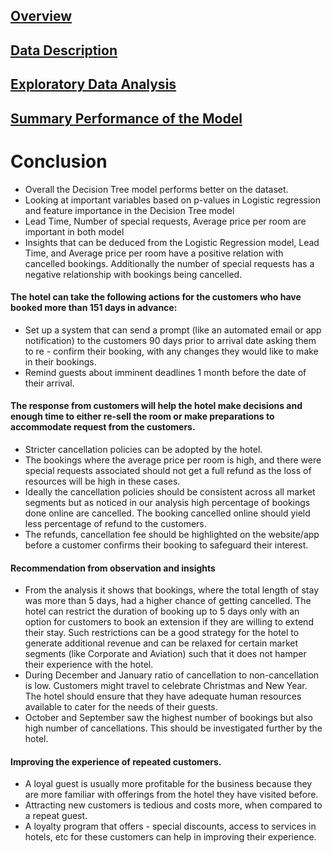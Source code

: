 ## [Overview](../README.md)

## [Data Description](../Data_Description/Data_Description.md)

## [Exploratory Data Analysis](../Exploratory_Data_Analysis/Exploratory_Data_Analysis.md)

## [Summary Performance of the Model](../Models/Models.md)

# Conclusion
* Overall the Decision Tree model performs better on the dataset.
* Looking at important variables based on p-values in Logistic regression and feature importance in the Decision Tree model
* Lead Time, Number of special requests, Average price per room are important in both model
* Insights that can be deduced from the Logistic Regression model, Lead Time, and Average price per room have a positive relation with cancelled bookings. Additionally the number of special requests has a negative relationship with bookings being cancelled.


#### The hotel can take the following actions for the customers who have booked more than 151 days in advance:
* Set up a system that can send a prompt (like an automated email or app notification) to the customers 90 days prior to arrival date asking them to re - confirm their booking, with any changes they would like to make in their bookings.
* Remind guests about imminent deadlines 1 month before the date of their arrival.

#### The response from customers will help the hotel make decisions and enough time to either re-sell the room or make preparations to accommodate request from the customers.

* Stricter cancellation policies can be adopted by the hotel.
* The bookings where the average price per room is high, and there were special requests associated should not get a full refund as the loss of resources will be high in these cases.
* Ideally the cancellation policies should be consistent across all market segments but as noticed in our analysis high percentage of bookings done online are cancelled. The booking cancelled online should yield less percentage of refund to the customers.
* The refunds, cancellation fee should be highlighted on the website/app before a customer confirms their booking to safeguard their interest.

 #### Recommendation from observation and insights
*	From the analysis it shows that bookings, where the total length of stay was more than 5 days, had a higher chance of getting cancelled. The hotel can restrict the duration of booking up to 5 days only with an option for customers to book an extension if they are willing to extend their stay. Such restrictions can be a good strategy for the hotel to generate additional revenue and can be relaxed for certain market segments (like Corporate and Aviation) such that it does not hamper their experience with the hotel.
*	During December and January ratio of cancellation to non-cancellation is low. Customers might travel to celebrate Christmas and New Year. The hotel should ensure that they have adequate human resources available to cater for the needs of their guests.
* October and September saw the highest number of bookings but also high number of cancellations. This should be investigated further by the hotel.

#### Improving the experience of repeated customers.
* A loyal guest is usually more profitable for the business because they are more familiar with offerings from the hotel they have visited before.
* Attracting new customers is tedious and costs more, when compared to a repeat guest.
* A loyalty program that offers - special discounts, access to services in hotels, etc for these customers can help in improving their experience.
